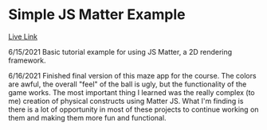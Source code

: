 # Simple JS Matter Example
[Live Link](https://lucid-turing-7b46c7.netlify.app/)

6/15/2021 Basic tutorial example for using JS Matter, a 2D rendering framework. 
 
6/16/2021 Finished final version of this maze app for the course. The colors are awful, the overall "feel" of the ball is ugly, but the functionality of the game works. The most important thing I learned was the really complex (to me) creation of physical constructs using Matter JS. What I'm finding is there is a lot of opportunity in most of these projects to continue working on them and making them more fun and functional. 
